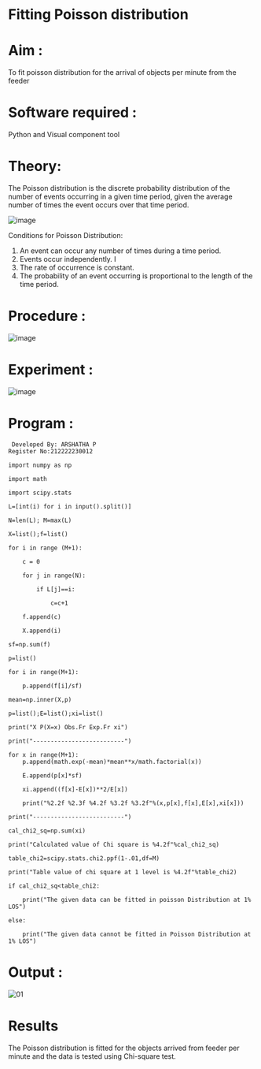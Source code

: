 # Fitting Poisson  distribution
# Aim : 

To fit poisson distribution for the arrival of objects per minute from the feeder

# Software required :  

Python and Visual component tool

# Theory:

The Poisson distribution is the discrete probability distribution of the number of events occurring in a given time period, given the average number of times the event occurs over that time period.

![image](https://user-images.githubusercontent.com/104613195/166248326-fd042076-8b0b-40c4-8b11-1d8e8fcb74db.png)

 Conditions for Poisson Distribution:

1. An event can occur any number of times during a time period.
2. Events occur independently. I
3. The rate of occurrence is constant.
4. The probability of an event occurring is proportional to the length of the time period. 
 
# Procedure :

![image](https://user-images.githubusercontent.com/104613195/166251988-d0c53205-6080-4f7b-ae4c-398178586637.png)

# Experiment :

![image](https://user-images.githubusercontent.com/103921593/230282876-f4a5afbf-cac1-4648-a1b0-c78840638a8e.png)

# Program :
``````
 Developed By: ARSHATHA P
Register No:212222230012

import numpy as np

import math

import scipy.stats

L=[int(i) for i in input().split()]

N=len(L); M=max(L) 

X=list();f=list()

for i in range (M+1):

    c = 0

    for j in range(N):

        if L[j]==i:

            c=c+1

    f.append(c)

    X.append(i)

sf=np.sum(f)

p=list()

for i in range(M+1):

    p.append(f[i]/sf) 

mean=np.inner(X,p)

p=list();E=list();xi=list()

print("X P(X=x) Obs.Fr Exp.Fr xi")

print("--------------------------")

for x in range(M+1):
    p.append(math.exp(-mean)*mean**x/math.factorial(x))

    E.append(p[x]*sf)

    xi.append((f[x]-E[x])**2/E[x])

    print("%2.2f %2.3f %4.2f %3.2f %3.2f"%(x,p[x],f[x],E[x],xi[x]))

print("--------------------------")

cal_chi2_sq=np.sum(xi)

print("Calculated value of Chi square is %4.2f"%cal_chi2_sq)

table_chi2=scipy.stats.chi2.ppf(1-.01,df=M)

print("Table value of chi square at 1 level is %4.2f"%table_chi2)

if cal_chi2_sq<table_chi2:

    print("The given data can be fitted in poisson Distribution at 1% LOS")

else:

    print("The given data cannot be fitted in Poisson Distribution at 1% LOS")

``````
# Output : 
![01](https://github.com/arshatha-palanivel/Poisson_distribution/assets/118682484/447a5a10-8809-4955-b05c-078280374718)


# Results

The Poisson distribution is fitted for the objects arrived from feeder per minute and the data is tested using Chi-square test. 
 
